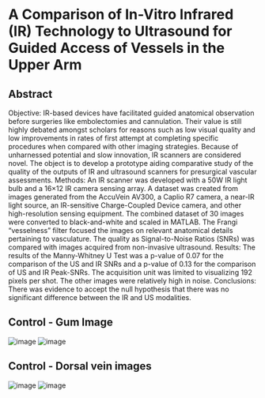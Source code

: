 # A Comparison of In-Vitro Infrared (IR) Technology to Ultrasound for Guided Access of Vessels in the Upper Arm
## Abstract
Objective: IR-based devices have facilitated guided anatomical observation before surgeries like embolectomies and cannulation. Their value is still highly debated amongst scholars for reasons such as low visual quality and low improvements in rates of first attempt at completing specific procedures when compared with other imaging strategies. Because of unharnessed potential and slow innovation, IR scanners are considered novel. The object is to develop a prototype aiding comparative study of the quality of the outputs of IR and ultrasound scanners for presurgical vascular assessments. Methods: An IR scanner was developed with a 50W IR light bulb and a 16×12 IR camera sensing array. A dataset was created from images generated from the AccuVein AV300, a Caplio R7 camera, a near-IR light source, an IR-sensitive Charge-Coupled Device camera, and other high-resolution sensing equipment. The combined dataset of 30 images were converted to black-and-white and scaled in MATLAB. The Frangi “vesselness” filter focused the images on relevant anatomical details pertaining to vasculature. The quality as Signal-to-Noise Ratios (SNRs) was compared with images acquired from non-invasive ultrasound. Results: The results of the Manny-Whitney U Test was a p-value of 0.07 for the comparison of the US and IR SNRs and a p-value of 0.13 for the comparison of US and IR Peak-SNRs. The acquisition unit was limited to visualizing 192 pixels per shot. The other images were relatively high in noise. Conclusions: There was evidence to accept the null hypothesis that there was no significant difference between the IR and US modalities.

## Control - Gum Image
![image](https://github.com/user-attachments/assets/4328d95d-a81a-4317-ae5a-73d9a131508b) ![image](https://github.com/user-attachments/assets/a3b5f191-7198-4f28-b150-34b1f2c90410)

## Control - Dorsal vein images
![image](https://github.com/user-attachments/assets/68deac56-3bbf-4034-aae7-828b3b640454) ![image](https://github.com/user-attachments/assets/b5af2834-6235-42fb-8bf3-1f2ba3f6ca49)




